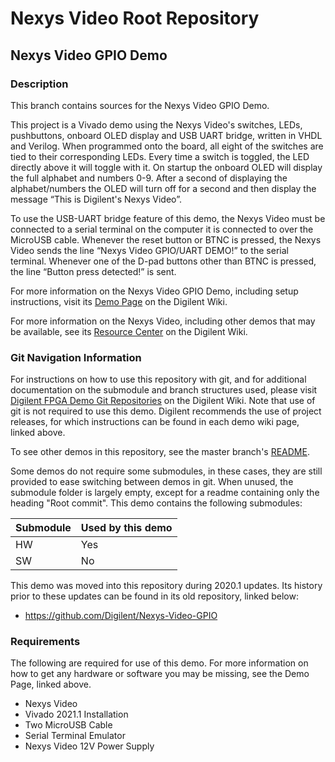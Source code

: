 # Nexys Video Root Repository

## Nexys Video GPIO Demo

### Description

This branch contains sources for the Nexys Video GPIO Demo.

This project is a Vivado demo using the Nexys Video's switches, LEDs, pushbuttons, onboard OLED display and USB UART bridge, written in VHDL and Verilog. When programmed onto the board, all eight of the switches are tied to their corresponding LEDs. Every time a switch is toggled, the LED directly above it will toggle with it. On startup the onboard OLED will display the full alphabet and numbers 0-9. After a second of displaying the alphabet/numbers the OLED will turn off for a second and then display the message “This is Digilent's Nexys Video”. 

To use the USB-UART bridge feature of this demo, the Nexys Video must be connected to a serial terminal on the computer it is connected to over the MicroUSB cable. Whenever the reset button or BTNC is pressed, the Nexys Video sends the line “Nexys Video GPIO/UART DEMO!” to the serial terminal. Whenever one of the D-pad buttons other than BTNC is pressed, the line “Button press detected!” is sent.

For more information on the Nexys Video GPIO Demo, including setup instructions, visit its [Demo Page](https://reference.digilentinc.com/reference/programmable-logic/nexys-video/demos/gpio) on the Digilent Wiki.

For more information on the Nexys Video, including other demos that may be available, see its [Resource Center](https://reference.digilentinc.com/reference/programmable-logic/nexys-video/start) on the Digilent Wiki.

### Git Navigation Information

For instructions on how to use this repository with git, and for additional documentation on the submodule and branch structures used, please visit [Digilent FPGA Demo Git Repositories](https://reference.digilentinc.com/reference/programmable-logic/documents/git) on the Digilent Wiki. Note that use of git is not required to use this demo. Digilent recommends the use of project releases, for which instructions can be found in each demo wiki page, linked above.

To see other demos in this repository, see the master branch's [README](https://github.com/Digilent/Nexys-Video).

Some demos do not require some submodules, in these cases, they are still provided to ease switching between demos in git. When unused, the submodule folder is largely empty, except for a readme containing only the heading "Root commit". This demo contains the following submodules:

| Submodule | Used by this demo |
|-----------|-------------------|
| HW        | Yes         |
| SW        | No         |

This demo was moved into this repository during 2020.1 updates. Its history prior to these updates can be found in its old repository, linked below:
* https://github.com/Digilent/Nexys-Video-GPIO

### Requirements

The following are required for use of this demo. For more information on how to get any hardware or software you may be missing, see the Demo Page, linked above.

* Nexys Video
* Vivado 2021.1 Installation
* Two MicroUSB Cable
* Serial Terminal Emulator
* Nexys Video 12V Power Supply
